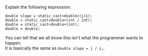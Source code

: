 Explain the following expression:

`double slope = static_cast<double>(j/i);`<br>
`double = static_cast<double>(int / int);`<br>
`double = static_cast<double>(int);`<br>
`double = double;`

You can tell that we all know this isn't what the programmer wants to happen.<br>
It is basically the same as `double slope = j / i;`.